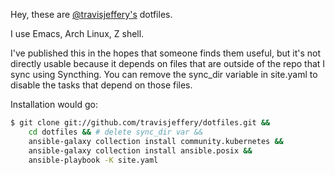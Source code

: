 Hey, these are [@travisjeffery's](http://twitter.com/travisjeffery) dotfiles.

I use Emacs, Arch Linux, Z shell.

I've published this in the hopes that someone finds them useful, but it's not directly usable because it depends on files that are outside of the repo that I sync using Syncthing. You can remove the sync_dir variable in site.yaml to disable the tasks that depend on those files.

Installation would go:

``` sh
$ git clone git://github.com/travisjeffery/dotfiles.git && 
    cd dotfiles && # delete sync_dir var &&
    ansible-galaxy collection install community.kubernetes &&
    ansible-galaxy collection install ansible.posix &&
    ansible-playbook -K site.yaml
```




